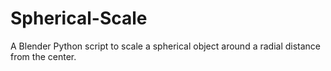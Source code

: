 # Spherical-Scale
A Blender Python script to scale a spherical object around a radial distance from the center.

